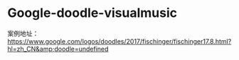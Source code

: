 # Google-doodle-visualmusic
案例地址：https://www.google.com/logos/doodles/2017/fischinger/fischinger17.8.html?hl=zh_CN&amp;doodle=undefined
